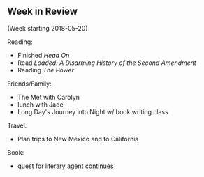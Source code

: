 ## Week in Review

(Week starting 2018-05-20)

Reading:
* Finished *Head On*
* Read *Loaded: A Disarming History of the Second Amendment*
* Reading *The Power*

Friends/Family:
* The Met with Carolyn
* lunch with Jade
* Long Day's Journey into Night w/ book writing class

Travel:
* Plan trips to New Mexico and to California

Book:
* quest for literary agent continues
